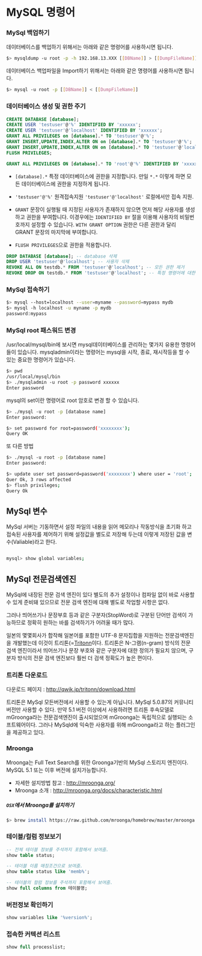 # MySQL 명령어

### MySql 백업하기

데이터베이스를 백업하기 위해서는 아래와 같은 명령어를 사용하시면 됩니다.
```bash
$> mysqldump -u root -p -h 192.168.13.XXX [[DBName]] > [[DumpFileName]]
```

데이터베이스 백업파일을 Import하기 위해서는 아래와 같은 명령어를 사용하시면 됩니다.
```bash
$> mysql -u root -p [[DBName]] < [[DumpFileName]]
```

### 데이터베이스 생성 및 권한 주기

```sql
CREATE DATABASE [database];
CREATE USER 'testuser'@'%' IDENTIFIED BY 'xxxxxx';
CREATE USER 'testuser'@'localhost' IDENTIFIED BY 'xxxxxx';
GRANT ALL PRIVILEGES on [database].* TO 'testuser'@'%';
GRANT INSERT,UPDATE,INDEX,ALTER ON on [database].* TO 'testuser'@'%';
GRANT INSERT,UPDATE,INDEX,ALTER ON on [database].* TO 'testuser'@'localhost';
FLUSH PRIVILEGES;
```
```sql
GRANT ALL PRIVILEGES ON [database].* TO 'root'@'%' IDENTIFIED BY 'xxxxxx' WITH GRANT OPTION;
```

* `[database].*` 특정 데이터베이스에 권한을 지정합니다. 만일 `*.*` 이렇게 하면 모든 데이터베이스에 권한을 지정하게 됩니다.
* `'testuser'@'%'` 원격접속지원 `'testuser'@'localhost'` 로컬에서만 접속 지원. 
* `GRANT` 문장이 실행될 때 지정된 사용자가 존재하지 않으면 먼저 해당 사용자를 생성하고 권한을 부여합니다. 이경우에는 `IDENTIFIED BY` 절을 이용해 사용자의 비밀번호까지 설정할 수 있습니다. `WITH GRANT OPTION` 권한은 다른 권한과 달리 GRANT 문장의 마지막에 부여합니다.

* `FLUSH PRIVILEGES`으로 권한을 적용합니다.

```sql
DROP DATABASE [database]; -- database 삭제
DROP USER 'testuser'@'localhost'; -- 사용자 삭제
REVOKE ALL ON testdb.* FROM 'testuser'@'localhost'; -- 모든 권한 제거
REVOKE DROP ON testdb.* FROM 'testuser'@'localhost'; -- 특정 명령어에 대한 권한을 제거
```

### MySql 접속하기

```bash
$> mysql --host=localhost --user=myname --password=mypass mydb
$> mysql -h localhost -u myname -p mydb
password:mypass

```

### MySql root 패스워드 변경

/usr/local/mysql/bin에 보시면 mysql데이터베이스를 관리하는 몇가지 유용한 명령어 들이 있습니다.
mysqladmin이라는 명령어는 mysql을 시작, 종료, 재시작등을 할 수 있는 중요한 명령어가 있습니다.

```bash
$> pwd
/usr/local/mysql/bin
$> ./mysqladmin -u root -p password xxxxxx
Enter password
```
mysql의 set이란 명령어로 root 암호로 변경 할 수 있습니다.

```bash
$> ./mysql -u root -p [database name]
Enter password:

$> set password for root=password('xxxxxxxx');
Query OK

```

또 다른 방법

```bash
$> ./mysql -u root -p [database name]
Enter password:

$> update user set password=password('xxxxxxxx') where user = 'root';
Quer Ok, 3 rows affected
$> flush privileges;
Query Ok

```

## MySql 변수

MySql 서버는 기동하면서 설정 파일의 내용을 읽어 메모리나 작동방식을 초기화 하고 접속된 사용자를 제어하기 위해 설정값을 별도로 저장해 두는데  이렇게 저장된 값을 변수(Valiable)라고 한다.

```bash

mysql> show global variables;
```

## MySql 전문검색엔진

MySql에 내장된 전문 검색 엔진이 있다 별도의 추가 설정이나 컴파일 없이 바로 사용할 수 있게 준비돼 있으므로 전문 검색 엔진에 대해 별도로 작업할 사항은 없다.

그러나 띄어쓰기나 문장부호 등과 같은 구분자(StopWord)로 구분된 단어만 검색이 가능하므로 정확히 원하는 바를 검색하기가 어려울 때가 많다. 

일본의 몇몇회사가 합작해 일본어를 포함한 UTF-8 문자집합을 지원하는 전문검색엔진을 개발했는데 이것이 트리톤(=[Tritonn](http//qwik.jp/tritonn)이다. 트리톤은  N-그램(n-gram) 방식의 전문 검색 엔진이라서 띄어쓰기나 문장 부호와 같은 구분자에 대한 정의가 필요치 않으며, 구분자 방식의 전문 검색 엔진보다 훨씬 더 검색 정확도가 높은 편이다. 

### 트리톤 다운로드

다운로드 페이지 : http://qwik.jp/tritonn/download.html

트리톤은 MySql 모든버전에서 사용할 수 있는게 아닙니다. MySql 5.0.87의 커뮤니티 버전만 사용할 수 있다. 만약 5.1 버전 이상에서 사용하려면 트리톤 후속모델로 mGroonga라는 전문검색엔진이 출시되었으며 mGroonga는 독립적으로 실행되는 소프트웨어이다. 그러나 MySqld에 익숙한 사용자를 위해 mGroonga라고 하는 플러그인을 제공하고 있다.

### Mroonga

Mroonga는 Full Text Search를 위한 Groonga기반의 MySql 스토리지 엔진이다.
MySQL 5.1 또는 이후 버전에 설치가능합니다.

* 자세한 설지방법 참고 :  http://mroonga.org/
* Mroonga 소개 : http://mroonga.org/docs/characteristic.html


##### `OSX`에서 Mroonga를 설치하기

```bash
$> brew install https://raw.github.com/mroonga/homebrew/master/mroonga.rb --use-homebrew-mysql
```

### 테이블/컬럼 정보보기

```sql
-- 전체 테이블 정보를 주석까지 포함해서 보여줌.
show table status;

-- 테이블 이름 매칭조건으로 보여줌.
show table status like 'memb%';

-- 테이블의 컬럼 정보를 주석까지 포함해서 보여줌.
show full columns from 테이블명;
```

### 버전정보 확인하기

```sql
show variables like '%version%';
```

### 접속한 커텍션 리스트 

```sql
show full processlist;
```

















